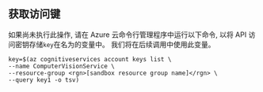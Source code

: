 ## <a name="get-an-access-key"></a>获取访问键

如果尚未执行此操作, 请在 Azure 云命令行管理程序中运行以下命令, 以将 API 访问密钥存储`key`在名为的变量中。 我们将在后续调用中使用此变量。

```azurecli
key=$(az cognitiveservices account keys list \
--name ComputerVisionService \
--resource-group <rgn>[sandbox resource group name]</rgn> \
--query key1 -o tsv)
```
